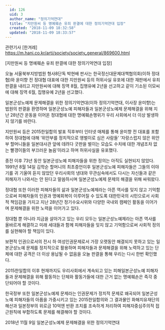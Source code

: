 ```yaml
---
  id: 126
  uid: 3
  author_name: "정의기억연대"
  title: "지만원씨 등 명예훼손 유죄 판결에 대한 정의기억연대 입장"
  created: "2018-11-09 18:32:58"
  updated: "2018-11-09 18:33:57"
---
```

관련기사 \[한겨레\] https://m.hani.co.kr/arti/society/society_general/869600.html

\[지만원씨 등 명예훼손 유죄 판결에 대한 정의기억연대 입장\]

오늘 서울북부지방법원 형사8단독 박현배 판사는 한국정신대문제대책협의회(이하 정대협)와 윤미향 전 정대협 대표에 대한 지만원씨 등의 허위사실 유포에 대한 재판에서 유죄판결을 내리고 지만원씨에 대해 징역 8월, 집행유예 2년을 선고하고 같이 기소된 이모씨에 대해 징역 6월, 집행유예 2년을 선고했다.

일본군성노예제 문제해결을 위한 정의기억연대(이하 정의기억연대, 이사장 윤미향)는 법원의 판결을 환영하며 일본군성노예 피해자들과 일본군성노예제 문제해결을 위해 지난 28년간 운동을 이어온 정대협에 대한 명예훼손행위가 우리 사회에서 더 이상 발생하지 않기를 바란다.

지만원씨 등은 2015한일합의 발표 직후부터 인터넷 매체를 통해 윤미향 전 대표를 포함하여 정대협에 대해 ‘위안부를 정치적으로 앵벌이로 심은 사람들’ ‘자랑스럽지 않은 위안부 할머니들을 일본대사관 앞에 데려다 굿판을 벌이는 모습도 수치에 대한 개념조차 없는 빨갱이들의 부끄러운 놀음’이라고 하며 허위사실을 유포했다.

종전 이후 73년 동안 일본군성노예 피해자들을 위한 정의는 아직도 실현되지 않았다. 1991년 8월 14일 김학순 할머니의 최초증언이후 일본군성노예 피해자들은 그들의 이야기를 귀 기울여 듣지 않았던 우리사회의 냉대와 무관심속에서도 다시는 자신들과 같은 피해자가 나와서는 안 된다고 말씀하시며 일본군성노예제 문제의 해결을 위해 싸워왔다.

정대협 또한 이러한 피해자들의 삶과 일본군성노예제라는 아픈 역사를 잊지 않고 기억함으로써 피해자들의 인권과 명예회복이 이루어질 수 있도록 대한민국의 시민으로서 사회적 책임감을 가지고 지난 28년간 정기수요시위와 다양한 국내외 캠페인 활동을 이어가며 문제해결을 위한 노력을 이어가고 있다.

정대협 뿐 아니라 지금을 살아가고 있는 우리 모두는 일본군성노예제라는 아픈 역사를 올바르게 해결하고 미래 세대들과 함께 피해자들을 잊지 않고 기억함으로써 사회적 정의를 실현해야 할 책임이 있다.

보편적 인권으로서의 전시 하 여성인권문제로서 가장 오랫동안 해결되지 못하고 있는 일본군성노예 문제를 정치적으로 활용하며 피해자들과 문제해결을 위해 노력하고 있는 단체에 대한 공격은 더 이상 용납될 수 없음을 오늘 판결을 통해 우리는 다시 한번 확인했다.

2015한일합의 이후 현재까지도 우리사회에서 계속되고 있는 피해일본군성노예 피해자들과 문제해결을 위해 활동하는 단체와 활동가들에 대한 근거 없는 명예훼손은 즉각 중단되어야 할 것이다.

한국정부 또한 일본군성노예제 문제라는 인권문제가 정치적 문제로 왜곡되어 일본군성노예 피해자들의 아픔을 가중시키고 있는 2015한일합의와 그 결과물인 화해치유재단의 해산과 일본정부의 위로금 10억엔 반환 조치를 조속하게 처리하여 피해자중심주의적 접근원칙에 부합하도록 문제를 해결해야 할 것이다.

2018년 11월 9일
일본군성노예제 문제해결을 위한 정의기억연대